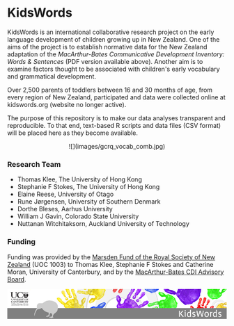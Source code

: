 
# KidsWords

KidsWords is an international collaborative research project on the early language development of children growing up in New Zealand. 
One of the aims of the project is to establish normative data for the New Zealand adaptation of the
*MacArthur-Bates Communicative Development Inventory: Words & Sentences* (PDF version available above). Another aim is to examine factors thought to be associated with children's early vocabulary and grammatical development.

Over 2,500 parents of toddlers between 16 and 30 months of age, from every region of New Zealand, participated and data were collected online at kidswords.org (website no longer active).

The purpose of this repository is to make our data analyses transparent and reproducible. To that end, text-based R scripts and data files (CSV format) will be placed here as they become available.

<p align="center">
![](images/gcrq_vocab_comb.jpg)
</p>

### Research Team

* Thomas Klee, The University of Hong Kong
* Stephanie F Stokes, The University of Hong Kong
* Elaine Reese, University of Otago
* Rune Jørgensen, University of Southern Denmark
* Dorthe Bleses, Aarhus University
* William J Gavin, Colorado State University
* Nuttanan Witchitaksorn, Auckland University of Technology

### Funding

Funding was provided by the [Marsden Fund of the Royal Society of New Zealand](http://royalsociety.org.nz/programmes/funds/marsden/) (UOC 1003) to Thomas Klee, Stephanie F Stokes and Catherine Moran, University of Canterbury, and by the [MacArthur-Bates CDI Advisory Board](https://mb-cdi.stanford.edu/board.html).

![](images/CMDS1836_Kids_Word_Banner.jpg)